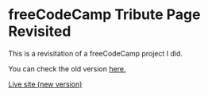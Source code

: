 # freeCodeCamp Tribute Page Revisited

This is a revisitation of a freeCodeCamp project I did.

You can check the old version [here.](https://codepen.io/driespindola/pen/LYeXKJQ)

[Live site (new version)](https://driespindola.github.io/Frontend-Mentor-Challenge-QR-Code-Using-HTML-and-CSS/)
